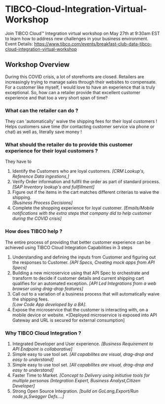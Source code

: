 # TIBCO-Cloud-Integration-Virtual-Workshop
Join TIBCO Cloud™ Integration virtual workshop on May 27th at 9:30am EST to learn how to address new challenges in your business environment.  
Event Details: https://www.tibco.com/events/breakfast-club-data-tibco-cloud-integration-virtual-workshop 

## Workshop Overview
During this COVID crisis, a lot of storefronts are closed. Retailers are increasingly trying to manage sales through their websites to compensate. For a customer like myself, I would love to have an experience that is truly exceptional. So, how can a retailer provide that excellent customer experience and that too a very short span of time?   
### What can the retailer can do ?  
They can 'automatically' waive the shipping fees for their loyal customers ! Helps customers save time (for contacting customer service via phone or chat) as well as, literally save money !

### What should the retailer do to provide this customer experience for their loyal customers ?  
They have to
1) Identify the Customers who are loyal customers. 
*[CRM Lookup's, Reference Data ingestions,]*
2) Verify Order information and fullfil the order as part of standard process.  
*[SAP Inventory lookup's and fullfillment]*
3) Figure out if the items in the cart matches different criterias to waive the shipping.  
*[Business Process Decisions]*
4) Complete the shopping experience for loyal customer. 
*[Emails/Mobile notifications with the extra steps that company did to help customer during the COVID crisis]*   

### How does TIBCO help ?
The entire process of providing that better customer experience can be achieved using TIBCO Cloud Integration Capabilities in 3 steps
1) Understanding and defining the inputs from Customer and figuring out the responses to Customer. 
*[API Specs, Creating mock apps from API Specs]*
2) Building a new microservice using that API Spec to orchestrate and transform to decide if customer details and current shipping cart qualifies for an automated exception. 
*[API Led Integrations from a web browser using drag-drop features]*
3) Call out to a variation of a business process that will automatically waive the shipping fees.  
*[Low Code App developed by a BA]*. 
4) Expose the microservice that the customer is interacting with, on a mobile device or website. 
*[Deployed microservice is exposed into API Gateway and URL is secured for external consumption]

### Why TIBCO Cloud Integration ?
1) Integrated Developer and User experience. 
*[Business Requirement to API Endpoint is collaborative]*
2) Simple easy to use tool set. 
*[All capabilites are visual, drag-drop and easy to understand]*
3) Simple easy to use tool set. *[All capabilites are visual, drag-drop and easy to understand]*
4) Faster Time to Market. 
*[Concept to Delivery using initiutive tools for multiple personas (Integration Expert, Business Analyst,Citizen Developer]*
5) Strong Open Source Integration. 
*[build on GoLang,Export/Run node.js,Swagger Defs....]*

